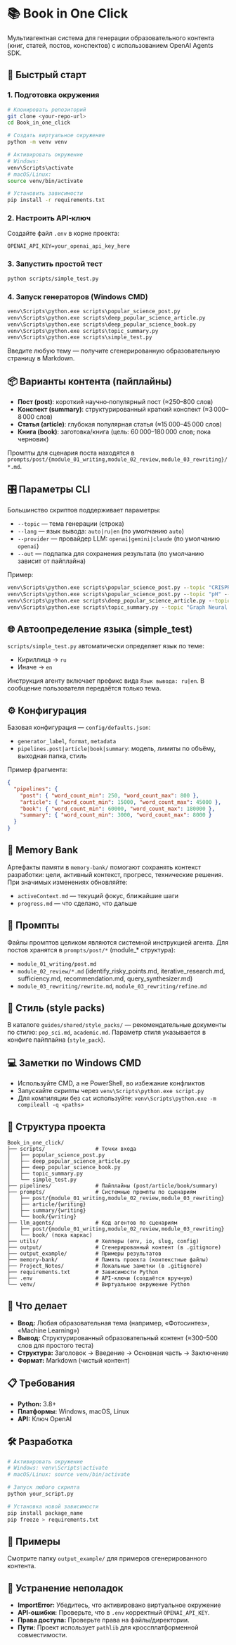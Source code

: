 # 📚 Book in One Click

Мультиагентная система для генерации образовательного контента (книг, статей, постов, конспектов) с использованием OpenAI Agents SDK.

## 🚀 Быстрый старт

### 1. Подготовка окружения
```bash
# Клонировать репозиторий
git clone <your-repo-url>
cd Book_in_one_click

# Создать виртуальное окружение
python -m venv venv

# Активировать окружение
# Windows:
venv\Scripts\activate
# macOS/Linux:
source venv/bin/activate

# Установить зависимости
pip install -r requirements.txt
```

### 2. Настроить API‑ключ
Создайте файл `.env` в корне проекта:
```
OPENAI_API_KEY=your_openai_api_key_here
```

### 3. Запустить простой тест
```bash
python scripts/simple_test.py
```

### 4. Запуск генераторов (Windows CMD)
```bat
venv\Scripts\python.exe scripts\popular_science_post.py
venv\Scripts\python.exe scripts\deep_popular_science_article.py
venv\Scripts\python.exe scripts\deep_popular_science_book.py
venv\Scripts\python.exe scripts\topic_summary.py
venv\Scripts\python.exe scripts\simple_test.py
```

Введите любую тему — получите сгенерированную образовательную страницу в Markdown.

## 📦 Варианты контента (пайплайны)

- **Пост (post)**: короткий научно‑популярный пост (≈250–800 слов)
- **Конспект (summary)**: структурированный краткий конспект (≈3 000–8 000 слов)
- **Статья (article)**: глубокая популярная статья (≈15 000–45 000 слов)
- **Книга (book)**: заготовка/книга (цель: 60 000–180 000 слов; пока черновик)

Промпты для сценария поста находятся в `prompts/post/{module_01_writing,module_02_review,module_03_rewriting}/*.md`.

## 🎛️ Параметры CLI

Большинство скриптов поддерживает параметры:

- `--topic` — тема генерации (строка)
- `--lang` — язык вывода: `auto|ru|en` (по умолчанию `auto`)
- `--provider` — провайдер LLM: `openai|gemini|claude` (по умолчанию `openai`)
- `--out` — подпапка для сохранения результата (по умолчанию зависит от пайплайна)

Пример:
```bat
venv\Scripts\python.exe scripts\popular_science_post.py --topic "CRISPR" --lang en
venv\Scripts\python.exe scripts\popular_science_post.py --topic "pH" --lang ru --provider claude
venv\Scripts\python.exe scripts\deep_popular_science_article.py --topic "Квантовые точки" --lang ru
venv\Scripts\python.exe scripts\topic_summary.py --topic "Graph Neural Networks" --lang auto
```

## 🌐 Автоопределение языка (simple_test)

`scripts/simple_test.py` автоматически определяет язык по теме:
- Кириллица → `ru`
- Иначе → `en`

Инструкция агенту включает префикс вида `Язык вывода: ru|en`. В сообщение пользователя передаётся только тема.

## ⚙️ Конфигурация

Базовая конфигурация — `config/defaults.json`:
- `generator_label`, `format`, `metadata`
- `pipelines.post|article|book|summary`: модель, лимиты по объёму, выходная папка, стиль

Пример фрагмента:
```json
{
  "pipelines": {
    "post": { "word_count_min": 250, "word_count_max": 800 },
    "article": { "word_count_min": 15000, "word_count_max": 45000 },
    "book": { "word_count_min": 60000, "word_count_max": 180000 },
    "summary": { "word_count_min": 3000, "word_count_max": 8000 }
  }
}
```

## 🧠 Memory Bank

Артефакты памяти в `memory-bank/` помогают сохранять контекст разработки: цели, активный контекст, прогресс, технические решения. При значимых изменениях обновляйте:
- `activeContext.md` — текущий фокус, ближайшие шаги
- `progress.md` — что сделано, что дальше

## 📝 Промпты

Файлы промптов целиком являются системной инструкцией агента. Для постов хранятся в `prompts/post/*` (module_* структура):
- `module_01_writing/post.md`
- `module_02_review/*.md` (identify_risky_points.md, iterative_research.md, sufficiency.md, recommendation.md, query_synthesizer.md)
- `module_03_rewriting/rewrite.md`, `module_03_rewriting/refine.md`

## 🎨 Стиль (style packs)

В каталоге `guides/shared/style_packs/` — рекомендательные документы по стилю: `pop_sci.md`, `academic.md`. Параметр стиля указывается в конфиге пайплайна (`style_pack`).

## 💻 Заметки по Windows CMD

- Используйте CMD, а не PowerShell, во избежание конфликтов
- Запускайте скрипты через `venv\Scripts\python.exe script.py`
- Для компиляции без `cat` используйте: `venv\Scripts\python.exe -m compileall -q <paths>`

## 📁 Структура проекта

```
Book_in_one_click/
├── scripts/                # Точки входа
│   ├── popular_science_post.py
│   ├── deep_popular_science_article.py
│   ├── deep_popular_science_book.py
│   ├── topic_summary.py
│   └── simple_test.py
├── pipelines/              # Пайплайны (post/article/book/summary)
├── prompts/                # Системные промпты по сценариям
│   ├── post/{module_01_writing,module_02_review,module_03_rewriting}
│   ├── article/{writing}
│   ├── summary/{writing}
│   └── book/{writing}
├── llm_agents/             # Код агентов по сценариям
│   ├── post/{module_01_writing,module_02_review,module_03_rewriting}
│   └── book/ (пока каркас)
├── utils/                  # Хелперы (env, io, slug, config)
├── output/                 # Сгенерированный контент (в .gitignore)
├── output_example/         # Примеры результатов
├── memory-bank/            # Память проекта (контекстные файлы)
├── Project_Notes/          # Локальные заметки (в .gitignore)
├── requirements.txt        # Зависимости Python
├── .env                    # API‑ключи (создаётся вручную)
└── venv/                   # Виртуальное окружение Python
```

## 🎯 Что делает

- **Ввод:** Любая образовательная тема (например, «Фотосинтез», «Machine Learning»)
- **Вывод:** Структурированный образовательный контент (≈300–500 слов для простого теста)
- **Структура:** Заголовок → Введение → Основная часть → Заключение
- **Формат:** Markdown (чистый контент)

## 📋 Требования

- **Python:** 3.8+
- **Платформы:** Windows, macOS, Linux
- **API:** Ключ OpenAI

## 🛠️ Разработка

```bash
# Активировать окружение
# Windows: venv\Scripts\activate
# macOS/Linux: source venv/bin/activate

# Запуск любого скрипта
python your_script.py

# Установка новой зависимости
pip install package_name
pip freeze > requirements.txt
```

## 📖 Примеры

Смотрите папку `output_example/` для примеров сгенерированного контента.

## 🚨 Устранение неполадок

- **ImportError:** Убедитесь, что активировано виртуальное окружение
- **API‑ошибки:** Проверьте, что в `.env` корректный `OPENAI_API_KEY`.
- **Права доступа:** Проверьте права на файлы/директории.
- **Пути:** Проект использует `pathlib` для кроссплатформенной совместимости.

 
 